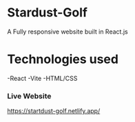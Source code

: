 # Stardust-Golf

A Fully responsive website built in React.js

# Technologies used
-React
-Vite
-HTML/CSS

### Live Website
https://startdust-golf.netlify.app/

